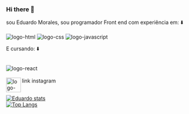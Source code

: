 ### Hi there 👋

sou Eduardo Morales, sou programador Front end com experiência em: :arrow_down:
<br>
<br>
<img src="https://img.shields.io/badge/HTML5-E34F26?style=for-the-badge&logo=html5&logoColor=white" alt="logo-html" />
<img src="https://img.shields.io/badge/CSS-239120?&style=for-the-badge&logo=css3&logoColor=white" alt="logo-css" />
<img src="https://img.shields.io/badge/JavaScript-F7DF1E?style=for-the-badge&logo=javascript&logoColor=black" alt="logo-javascript"/>

E cursando: :arrow_down:
<br>
<br>

<img src="https://img.shields.io/badge/React-20232A?style=for-the-badge&logo=react&logoColor=61DAFB" alt="logo-react"/>

<br>
<br>
link instagram 
<a hrf="https://www.instagram.com/eduardo_morales06/"> <img align="left" alt="logo-instagram" width="40px" src="https://logodownload.org/wp-content/uploads/2017/04/instagram-logo-5.png"/> </a>

<br>
<br>

[![ Eduardo stats](https://github-readme-stats.vercel.app/api?username=Eduardo-Renan-Morales)](https://github.com/anuraghazra/github-readme-stats)
<br>
[![Top Langs](https://github-readme-stats.vercel.app/api/top-langs/?username=Eduardo-Renan-Morales)](https://github.com/anuraghazra/github-readme-stats)
<br>
